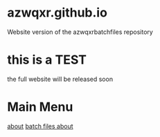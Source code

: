 # azwqxr.github.io
Website version of the azwqxrbatchfiles repository
# this is a TEST
the full website will be released soon
# Main Menu
  [about](https://azwqxr.github.io/about/)
  [batch files about](https://azwqxr.github.io/batchfiles/about/)

